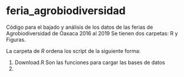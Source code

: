 # feria_agrobiodiversidad

Código para el bajado y análisis de los datos de las ferias de Agrobiodiversidad de Oaxaca 2016 al 2019
Se tienen dos carpetas: R y Figuras.

La carpeta de *R* ordena los script de la siguiente forma:

1. Download.R Son las funciones para cargar las bases de datos
2. 

